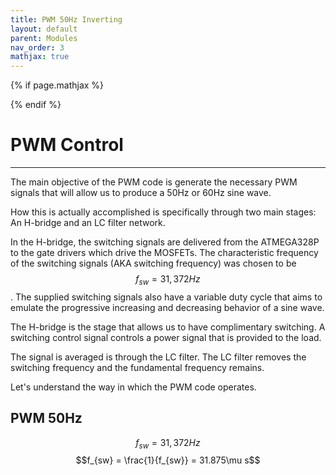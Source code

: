 ```yaml
---
title: PWM 50Hz Inverting
layout: default
parent: Modules
nav_order: 3
mathjax: true
---
```


<!-- To enable math equation formatting -->
{% if page.mathjax %}
  <!-- Polyfill for older browsers (optional) -->
  <script type="text/javascript" async 
    src="https://polyfill.io/v3/polyfill.min.js?features=es6">
  </script>

  <!-- MathJax v3 for LaTeX rendering -->
  <script type="text/javascript" async 
    id="MathJax-script" 
    src="https://cdn.jsdelivr.net/npm/mathjax@3/es5/tex-mml-chtml.js">
  </script>

  <!-- Custom MathJax Configuration -->
  <script type="text/javascript">
    MathJax = {
      tex: {
        inlineMath: [['$', '$'], ['\\(', '\\)']],
        displayMath: [['$$', '$$'], ['\\[', '\\]']],
      }
    };
  </script>
{% endif %}

# **PWM Control**
***

The main objective of the PWM code is generate the necessary PWM signals that will allow us to produce a 50Hz or 60Hz sine wave. 




How this is actually accomplished is specifically through two main stages: An H-bridge and an LC filter network. 

In the H-bridge, the switching signals are delivered from the ATMEGA328P to the gate drivers which drive the MOSFETs. The characteristic frequency of the switching signals (AKA switching frequency) was chosen to be $$f_{sw} = 31,372Hz$$. The supplied switching signals also have a variable duty cycle that aims to emulate the progressive increasing and decreasing behavior of a sine wave.


The H-bridge is the stage that allows us to have complimentary switching. A switching control signal controls a power signal that is provided to the load. 

The signal is averaged is through the LC filter. The LC filter removes the switching frequency and the fundamental frequency remains.




Let's understand the way in which the PWM code operates. 

## PWM 50Hz
$$f_{sw} = 31,372Hz$$
$$f_{sw} = \frac{1}{f_{sw}} = 31.875\mu s$$ 




